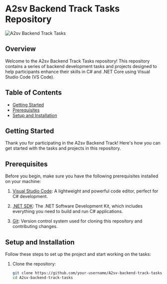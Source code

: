 # A2sv Backend Track Tasks Repository

![A2sv Backend Track Tasks](https://your-image-url.com)

## Overview

Welcome to the A2sv Backend Track Tasks repository! This repository contains a series of backend development tasks and projects designed to help participants enhance their skills in C# and .NET Core using Visual Studio Code (VS Code).

## Table of Contents

- [Getting Started](#getting-started)
- [Prerequisites](#prerequisites)
- [Setup and Installation](#setup-and-installation)

## Getting Started

Thank you for participating in the A2sv Backend Track! Here's how you can get started with the tasks and projects in this repository.

## Prerequisites

Before you begin, make sure you have the following prerequisites installed on your machine:

1. [Visual Studio Code](https://code.visualstudio.com/): A lightweight and powerful code editor, perfect for C# development.

2. [.NET SDK](https://dotnet.microsoft.com/download): The .NET Software Development Kit, which includes everything you need to build and run C# applications.

3. [Git](https://git-scm.com/): Version control system used for cloning this repository and contributing changes.

## Setup and Installation

Follow these steps to set up the project and start working on the tasks:

1. Clone the repository:

   ```bash
   git clone https://github.com/your-username/A2sv-backend-track-tasks.git
   cd A2sv-backend-track-tasks
   ```
